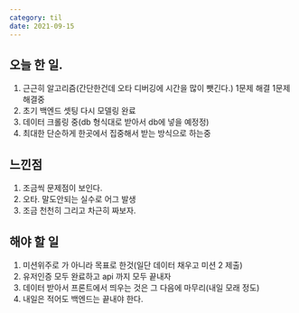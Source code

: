 ```yaml
---
category: til
date: 2021-09-15
---
```


## 오늘 한 일.

1. 근근히 알고리즘(간단한건데 오타 디버깅에 시간을 많이 뺏긴다.) 1문제 해결 1문제 해결중
2. 초기 백엔드 셋팅 다시 모델링 완료
3. 데이터 크롤링 중(db 형식대로 받아서 db에 넣을 예정정)
4. 최대한 단순하게 한곳에서 집중해서 받는 방식으로 하는중

## 느낀점

1. 조금씩 문제점이 보인다.
2. 오타. 말도안되는 실수로 어그 발생
3. 조금 천천히 그리고 차근히 짜보자.

## 해야 할 일

1. 미션위주로 가 아니라 목표로 한것(일단 데이터 채우고 미션 2 제출)
2. 유저인증 모두 완료하고 api 까지 모두 끝내자
3. 데이터 받아서 프론트에서 띄우는 것은 그 다음에 마무리(내일 모래 정도)
4. 내일은 적어도 백엔드는 끝내야 한다.
